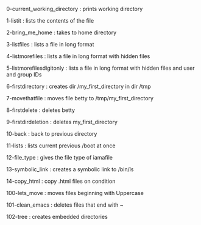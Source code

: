 0-current_working_directory : prints working directory

1-listit : lists the contents of the file

2-bring_me_home : takes to home directory

3-listfiles : lists a file in long format

4-listmorefiles : lists a file in long format with hidden files

5-listmorefilesdigitonly : lists a file in long format with hidden files and user and group IDs

6-firstdirectory : creates dir /my_first_directory in dir /tmp

7-movethatfile : moves file betty to /tmp/my_first_directory

8-firstdelete : deletes betty

9-firstdirdeletion : deletes my_first_directory

10-back : back to previous directory

11-lists : lists current previous /boot at once

12-file_type : gives the file type of iamafile

13-symbolic_link : creates a symbolic link to /bin/ls

14-copy_html : copy .html files on condition

100-lets_move : moves files beginning with Uppercase

101-clean_emacs : deletes files that end with ~

102-tree : creates embedded directories
